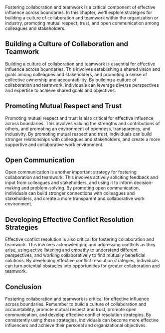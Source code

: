 
Fostering collaboration and teamwork is a critical component of effective influence across boundaries. In this chapter, we'll explore strategies for building a culture of collaboration and teamwork within the organization or industry, promoting mutual respect, trust, and open communication among colleagues and stakeholders.

Building a Culture of Collaboration and Teamwork
------------------------------------------------

Building a culture of collaboration and teamwork is essential for effective influence across boundaries. This involves establishing a shared vision and goals among colleagues and stakeholders, and promoting a sense of collective ownership and accountability. By building a culture of collaboration and teamwork, individuals can leverage diverse perspectives and expertise to achieve shared goals and objectives.

Promoting Mutual Respect and Trust
----------------------------------

Promoting mutual respect and trust is also critical for effective influence across boundaries. This involves valuing the strengths and contributions of others, and promoting an environment of openness, transparency, and inclusivity. By promoting mutual respect and trust, individuals can build stronger relationships with colleagues and stakeholders, and create a more supportive and collaborative work environment.

Open Communication
------------------

Open communication is another important strategy for fostering collaboration and teamwork. This involves actively soliciting feedback and input from colleagues and stakeholders, and using it to inform decision-making and problem-solving. By promoting open communication, individuals can build stronger connections with colleagues and stakeholders, and create a more transparent and collaborative work environment.

Developing Effective Conflict Resolution Strategies
---------------------------------------------------

Effective conflict resolution is also critical for fostering collaboration and teamwork. This involves acknowledging and addressing conflicts as they arise, using active listening and empathy to understand different perspectives, and working collaboratively to find mutually beneficial solutions. By developing effective conflict resolution strategies, individuals can turn potential obstacles into opportunities for greater collaboration and teamwork.

Conclusion
----------

Fostering collaboration and teamwork is critical for effective influence across boundaries. Remember to build a culture of collaboration and accountability, promote mutual respect and trust, promote open communication, and develop effective conflict resolution strategies. By consistently using these strategies, individuals can become more effective influencers and achieve their personal and organizational objectives.
